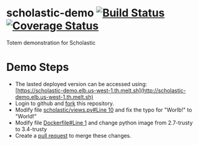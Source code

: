# scholastic-demo [![Build Status](https://travis-ci.org/totem/scholastic-demo.svg)](https://travis-ci.org/totem/scholastic-demo) [![Coverage Status](https://coveralls.io/repos/totem/scholastic-demo/badge.svg)](https://coveralls.io/r/totem/scholastic-demo)
Totem demonstration for Scholastic

# Demo Steps

* The lasted deployed version can be accessed using:  
[https://scholastic-demo.elb.us-west-1.th.melt.sh](http://scholastic-demo.elb.us-west-1.th.melt.sh)
* Login to github and [fork](https://github.com/totem/scholastic-demo/fork) this repository.
* Modify file [scholastic/views.py#Line 10](scholastic/views.py#L10) and fix the typo for "Worlb!" to "World!"
* Modify file [Dockerfile#Line 1](Dockerfile#L1) and change python image from 2.7-trusty to 3.4-trusty
* Create a [pull request](https://github.com/totem/scholastic-demo/compare) to merge these changes.
